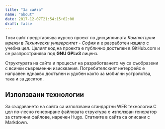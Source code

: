 ```yaml
---
title: "За сайта"
name: "about"
date: 2017-12-07T21:54:15+02:00
draft: false
---
```


Този сайт представлява курсов проект по дисциплината *Компютърни мрежи* в
*Технически университет - София* и е разработен изцяло с учебна цел.
Целият код на проекта е публично достъпен в GitHub.com и се разпространява под
**GNU GPLv3** лиценз.

Структурата на сайта и процесът на разработването му са съобразени с всички
съвременни изисквания. Потребителският интерфейс е направен еднакво достъпен и
удобен както за мобилни устройства, така и за десктоп.

## Използвани технологии

  За създаването на сайта са използвани стандартни WEB технологии.С цел по-лесно
  генериране файловата структура е използван генератор за статични файлове,
  наречен Hugo. Статиите в сайта са описани с Markdown.

